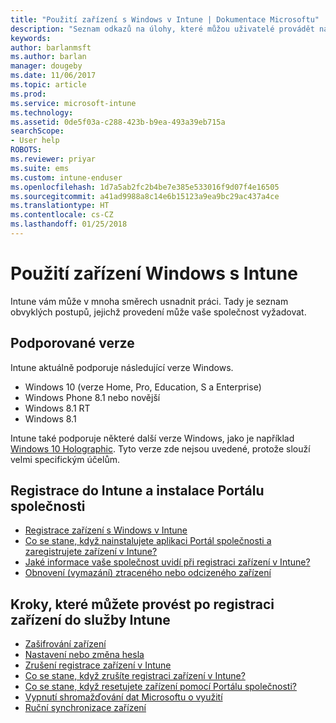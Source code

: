 ```yaml
---
title: "Použití zařízení s Windows v Intune | Dokumentace Microsoftu"
description: "Seznam odkazů na úlohy, které můžou uživatelé provádět na svém zařízení s Windows, když je zaregistrované v Intune"
keywords: 
author: barlanmsft
ms.author: barlan
manager: dougeby
ms.date: 11/06/2017
ms.topic: article
ms.prod: 
ms.service: microsoft-intune
ms.technology: 
ms.assetid: 0de5f03a-c288-423b-b9ea-493a39eb715a
searchScope:
- User help
ROBOTS: 
ms.reviewer: priyar
ms.suite: ems
ms.custom: intune-enduser
ms.openlocfilehash: 1d7a5ab2fc2b4be7e385e533016f9d07f4e16505
ms.sourcegitcommit: a41ad9988a8c14e6b15123a9ea9bc29ac437a4ce
ms.translationtype: HT
ms.contentlocale: cs-CZ
ms.lasthandoff: 01/25/2018
---
```

# <a name="using-your-windows-device-with-intune"></a>Použití zařízení Windows s Intune

Intune vám může v mnoha směrech usnadnit práci. Tady je seznam obvyklých postupů, jejichž provedení může vaše společnost vyžadovat.

## <a name="supported-versions"></a>Podporované verze

Intune aktuálně podporuje následující verze Windows.

* Windows 10 (verze Home, Pro, Education, S a Enterprise)
* Windows Phone 8.1 nebo novější
* Windows 8.1 RT
* Windows 8.1

Intune také podporuje některé další verze Windows, jako je například [Windows 10 Holographic](https://www.microsoft.com/hololens). Tyto verze zde nejsou uvedené, protože slouží velmi specifickým účelům.

## <a name="enrolling-into-intune-and-installing-the-company-portal"></a>Registrace do Intune a instalace Portálu společnosti

- [Registrace zařízení s Windows v Intune](enroll-your-device-in-intune-windows.md)
- [Co se stane, když nainstalujete aplikaci Portál společnosti a zaregistrujete zařízení v Intune?](what-happens-if-you-install-the-company-portal-app-and-enroll-your-device-in-intune-windows.md)
- [Jaké informace vaše společnost uvidí při registraci zařízení v Intune?](what-info-can-your-company-see-when-you-enroll-your-device-in-intune.md)
- [Obnovení (vymazání) ztraceného nebo odcizeného zařízení](reset-erase-your-device-cpwebsite.md)

## <a name="things-you-can-do-when-your-device-is-enrolled-in-intune"></a>Kroky, které můžete provést po registraci zařízení do služby Intune

- [Zašifrování zařízení](encrypt-your-device-windows.md)
- [Nastavení nebo změna hesla](set-or-change-your-password-windows.md)
- [Zrušení registrace zařízení v Intune](unenroll-your-device-from-intune-windows.md)
- [Co se stane, když zrušíte registraci zařízení v Intune?](what-happens-if-you-unenroll-your-device-from-intune-windows.md)
- [Co se stane, když resetujete zařízení pomocí Portálu společnosti?](what-happens-if-you-reset-your-device-using-the-company-portal-windows.md)
- [Vypnutí shromažďování dat Microsoftu o využití](turn-off-microsoft-usage-data-collection-windows.md)
- [Ruční synchronizace zařízení](sync-your-device-manually-windows.md)
